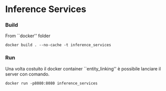 # Inference Services

### Build

From ``docker'' folder

```
docker build . --no-cache -t inference_services
```


### Run

Una volta costuito il docker container ``entity_linking'' è possibile lanciare il server con comando.

```
docker run -p8080:8080 inference_services
```
